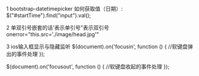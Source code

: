 1  bootstrap-datetimepicker 如何获取值（日期）:   
   $("#startTime").find("input").val();  
   
2  单双引号嵌套的话\'表示单引号\"表示双引号 onerror="this.src=\'./image/head.jpg\'"

3  ios输入框显示与隐藏监听
   $(document).on('focusin', function () {
     //软键盘弹出的事件处理
   });

   $(document).on('focusout', function () {
     //软键盘收起的事件处理
   });



